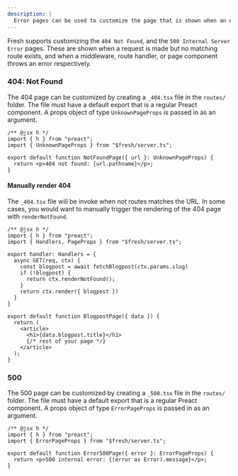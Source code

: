 ```yaml
---
description: |
  Error pages can be used to customize the page that is shown when an error occurs in the application.
---
```


Fresh supports customizing the `404 Not Found`, and the
`500 Internal Server Error` pages. These are shown when a request is made but no
matching route exists, and when a middleware, route handler, or page component
throws an error respectively.

### 404: Not Found

The 404 page can be customized by creating a `_404.tsx` file in the `routes/`
folder. The file must have a default export that is a regular Preact component.
A props object of type `UnknownPageProps` is passed in as an argument.

```tsx
/** @jsx h */
import { h } from "preact";
import { UnknownPageProps } from "$fresh/server.ts";

export default function NotFoundPage({ url }: UnknownPageProps) {
  return <p>404 not found: {url.pathname}</p>;
}
```

#### Manually render 404

The `_404.tsx` file will be invoke when not routes matches the URL. In some
cases, you would want to manually trigger the rendering of the 404 page with
`renderNotFound`.

```tsx
/** @jsx h */
import { h } from "preact";
import { Handlers, PageProps } from "$fresh/server.ts";

export handler: Handlers = {
  async GET(req, ctx) {
    const blogpost = await fetchBlogpost(ctx.params.slug)
    if (!blogpost) {
      return ctx.renderNotFound();
    }
    return ctx.render({ blogpost })
  }
}

export default function BlogpostPage({ data }) {
  return (
    <article>
      <h1>{data.blogpost.title}</h1>
      {/* rest of your page */}
    </article>
  );
}
```

### 500

The 500 page can be customized by creating a `_500.tsx` file in the `routes/`
folder. The file must have a default export that is a regular Preact component.
A props object of type `ErrorPageProps` is passed in as an argument.

```tsx
/** @jsx h */
import { h } from "preact";
import { ErrorPageProps } from "$fresh/server.ts";

export default function Error500Page({ error }: ErrorPageProps) {
  return <p>500 internal error: {(error as Error).message}</p>;
}
```

